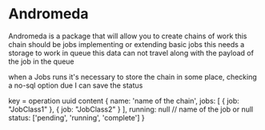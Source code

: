 # Andromeda

Andromeda is a package that will allow you to create chains of work
this chain should be jobs implementing or extending basic jobs
this needs a storage to work in queue
this data can not travel along with the payload of the job in the queue

when a Jobs runs it's necessary to store the chain in some place, checking a
no-sql option due I can save the status

key = operation uuid
content {
    name: 'name of the chain',
    jobs: [
        {
            job: "JobClass1"
        },
        {
            job: "JobClass2"
        }
    ],
    running: null // name of the job or null
    status: ['pending', 'running', 'complete']
}
